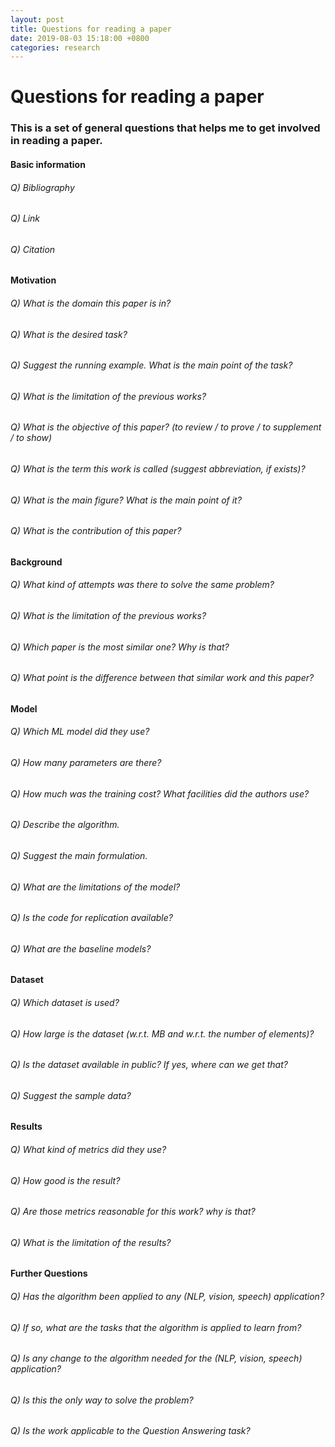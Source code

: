 ```yaml
---
layout: post
title: Questions for reading a paper
date: 2019-08-03 15:18:00 +0800
categories: research
---
```



# Questions for reading a paper
### This is a set of general questions that helps me to get involved in reading a paper.



#### Basic information
###### Q) Bibliography
###### Q) Link
###### Q) Citation

#### Motivation
###### Q) What is the domain this paper is in?
###### Q) What is the desired task?
###### Q) Suggest the running example. What is the main point of the task?
###### Q) What is the limitation of the previous works?
###### Q) What is the objective of this paper? (to review / to prove / to supplement / to show)
###### Q) What is the term this work is called (suggest abbreviation, if exists)?
###### Q) What is the main figure? What is the main point of it?
###### Q) What is the contribution of this paper?

#### Background
###### Q) What kind of attempts was there to solve the same problem?
###### Q) What is the limitation of the previous works?
###### Q) Which paper is the most similar one? Why is that?
###### Q) What point is the difference between that similar work and this paper?

#### Model
###### Q) Which ML model did they use?
###### Q) How many parameters are there?
###### Q) How much was the training cost? What facilities did the authors use?
###### Q) Describe the algorithm.
###### Q) Suggest the main formulation.
###### Q) What are the limitations of the model?
###### Q) Is the code for replication available?
###### Q) What are the baseline models?

#### Dataset
###### Q) Which dataset is used?
###### Q) How large is the dataset (w.r.t. MB and w.r.t. the number of elements)?
###### Q) Is the dataset available in public? If yes, where can we get that?
###### Q) Suggest the sample data?

#### Results
###### Q) What kind of metrics did they use?
###### Q) How good is the result?
###### Q) Are those metrics reasonable for this work? why is that?
###### Q) What is the limitation of the results?

#### Further Questions
###### Q) Has the algorithm been applied to any (NLP, vision, speech) application?
###### Q) If so, what are the tasks that the algorithm is applied to learn from?
###### Q) Is any change to the algorithm needed for the (NLP, vision, speech) application?
###### Q) Is this the only way to solve the problem?
###### Q) Is the work applicable to the Question Answering task?


<!---
|        |           |
|:-------------:|:-------------:|
| *a*  | *b*      |
--->
